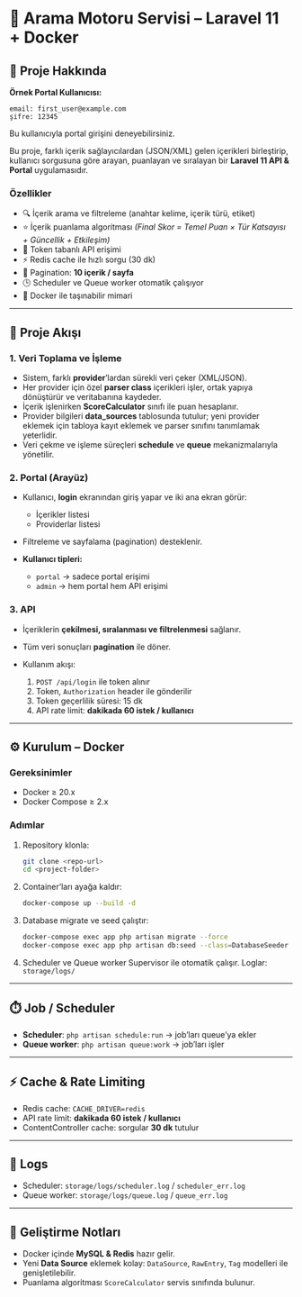 # 📌 Arama Motoru Servisi – Laravel 11 + Docker

## 🚀 Proje Hakkında

**Örnek Portal Kullanıcısı:**
```
email: first_user@example.com
şifre: 12345
```

Bu kullanıcıyla portal girişini deneyebilirsiniz.

Bu proje, farklı içerik sağlayıcılardan (JSON/XML) gelen içerikleri birleştirip, kullanıcı sorgusuna göre arayan, puanlayan ve sıralayan bir **Laravel 11 API & Portal** uygulamasıdır.

### Özellikler

* 🔍 İçerik arama ve filtreleme (anahtar kelime, içerik türü, etiket)
* ⭐ İçerik puanlama algoritması
  *(Final Skor = Temel Puan × Tür Katsayısı + Güncellik + Etkileşim)*
* 🔑 Token tabanlı API erişimi
* ⚡ Redis cache ile hızlı sorgu (30 dk)
* 📄 Pagination: **10 içerik / sayfa**
* 🕒 Scheduler ve Queue worker otomatik çalışıyor
* 🐳 Docker ile taşınabilir mimari

---

## 🔄 Proje Akışı

### 1. Veri Toplama ve İşleme

* Sistem, farklı **provider**’lardan sürekli veri çeker (XML/JSON).
* Her provider için özel **parser class** içerikleri işler, ortak yapıya dönüştürür ve veritabanına kaydeder.
* İçerik işlenirken **ScoreCalculator** sınıfı ile puan hesaplanır.
* Provider bilgileri **data\_sources** tablosunda tutulur; yeni provider eklemek için tabloya kayıt eklemek ve parser sınıfını tanımlamak yeterlidir.
* Veri çekme ve işleme süreçleri **schedule** ve **queue** mekanizmalarıyla yönetilir.

### 2. Portal (Arayüz)

* Kullanıcı, **login** ekranından giriş yapar ve iki ana ekran görür:

  * İçerikler listesi
  * Providerlar listesi
* Filtreleme ve sayfalama (pagination) desteklenir.
* **Kullanıcı tipleri:**

  * `portal` → sadece portal erişimi
  * `admin` → hem portal hem API erişimi

### 3. API

* İçeriklerin **çekilmesi, sıralanması ve filtrelenmesi** sağlanır.
* Tüm veri sonuçları **pagination** ile döner.
* Kullanım akışı:

  1. `POST /api/login` ile token alınır
  2. Token, `Authorization` header ile gönderilir
  3. Token geçerlilik süresi: 15 dk
  4. API rate limit: **dakikada 60 istek / kullanıcı**

---

## ⚙️ Kurulum – Docker

### Gereksinimler

* Docker ≥ 20.x
* Docker Compose ≥ 2.x

### Adımlar

1. Repository klonla:

   ```bash
   git clone <repo-url>
   cd <project-folder>
   ```
2. Container’ları ayağa kaldır:

   ```bash
   docker-compose up --build -d
   ```
3. Database migrate ve seed çalıştır:

   ```bash
   docker-compose exec app php artisan migrate --force
   docker-compose exec app php artisan db:seed --class=DatabaseSeeder --force
   ```
4. Scheduler ve Queue worker Supervisor ile otomatik çalışır.
   Loglar: `storage/logs/`

---

## ⏱️ Job / Scheduler

* **Scheduler**: `php artisan schedule:run` → job’ları queue’ya ekler
* **Queue worker**: `php artisan queue:work` → job’ları işler

---

## ⚡ Cache & Rate Limiting

* Redis cache: `CACHE_DRIVER=redis`
* API rate limit: **dakikada 60 istek / kullanıcı**
* ContentController cache: sorgular **30 dk** tutulur

---

## 📑 Logs

* Scheduler: `storage/logs/scheduler.log` / `scheduler_err.log`
* Queue worker: `storage/logs/queue.log` / `queue_err.log`

---

## 🔧 Geliştirme Notları

* Docker içinde **MySQL & Redis** hazır gelir.
* Yeni **Data Source** eklemek kolay: `DataSource`, `RawEntry`, `Tag` modelleri ile genişletilebilir.
* Puanlama algoritması `ScoreCalculator` servis sınıfında bulunur.
